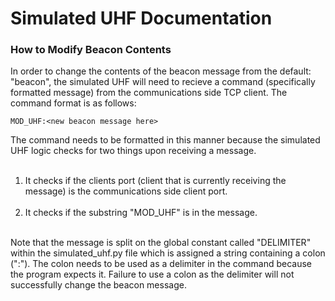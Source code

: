 # Simulated UHF Documentation
### How to Modify Beacon Contents
In order to change the contents of the beacon message from the default: "beacon", the simulated UHF will need to recieve a command (specifically formatted message) from the communications side TCP client. The command format is as follows:
```
MOD_UHF:<new beacon message here>
```
The command needs to be formatted in this manner because the simulated UHF logic checks for two things upon receiving a message.
<br><br>
1. It checks if the clients port (client that is currently receiving the message) is the communications side client port.<br><br>
2. It checks if the substring "MOD_UHF" is in the message.<br><br>

Note that the message is split on the global constant called "DELIMITER" within the simulated_uhf.py file which is assigned a string containing a colon (":"). The colon needs to be used as a delimiter in the command because the program expects it. Failure to use a colon as the delimiter will not successfully change the beacon message.

 